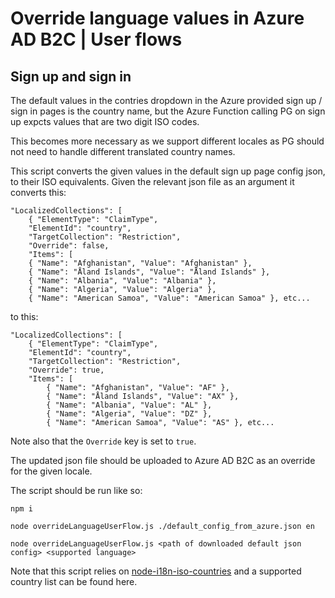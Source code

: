 # Override language values in Azure AD B2C | User flows

## Sign up and sign in

The default values in the contries dropdown in the Azure provided sign up / sign in pages is the country name, but the Azure Function calling PG on sign up expcts values that are two digit ISO codes.

This becomes more necessary as we support different locales as PG should not need to handle different translated country names.

This script converts the given values in the default sign up page config json, to their ISO equivalents. Given the relevant json file as an argument it converts this:

```
"LocalizedCollections": [
    { "ElementType": "ClaimType",
    "ElementId": "country",
    "TargetCollection": "Restriction",
    "Override": false,
    "Items": [
    { "Name": "Afghanistan", "Value": "Afghanistan" },
    { "Name": "Åland Islands", "Value": "Åland Islands" },
    { "Name": "Albania", "Value": "Albania" },
    { "Name": "Algeria", "Value": "Algeria" },
    { "Name": "American Samoa", "Value": "American Samoa" }, etc...
```

to this:

```
"LocalizedCollections": [
    { "ElementType": "ClaimType",
    "ElementId": "country",
    "TargetCollection": "Restriction",
    "Override": true,
    "Items": [
        { "Name": "Afghanistan", "Value": "AF" },
        { "Name": "Åland Islands", "Value": "AX" },
        { "Name": "Albania", "Value": "AL" },
        { "Name": "Algeria", "Value": "DZ" },
        { "Name": "American Samoa", "Value": "AS" }, etc...
```

Note also that the `Override` key is set to `true`.

The updated json file should be uploaded to Azure AD B2C as an override for the given locale.

The script should be run like so:

```
npm i

node overrideLanguageUserFlow.js ./default_config_from_azure.json en

node overrideLanguageUserFlow.js <path of downloaded default json config> <supported language>
```

Note that this script relies on [node-i18n-iso-countries](https://github.com/michaelwittig/node-i18n-iso-countries) and a supported country list can be found here.
